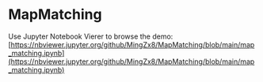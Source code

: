 # MapMatching
Use Jupyter Notebook Vierer to browse the demo:
[https://nbviewer.jupyter.org/github/MingZx8/MapMatching/blob/main/map_matching.ipynb](https://nbviewer.jupyter.org/github/MingZx8/MapMatching/blob/main/map_matching.ipynb)
